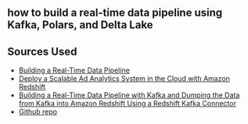 ## how to build a real-time data pipeline using Kafka, Polars, and Delta Lake

## Sources Used

- [Building a Real-Time Data Pipeline](https://medium.com/@nydas/building-a-real-time-data-pipeline-5eff6c6d8a3c)
- [Deploy a Scalable Ad Analytics System in the Cloud with Amazon Redshift](https://redpanda-data.medium.com/deploy-a-scalable-ad-analytics-system-in-the-cloud-with-amazon-redshift-fbbfe9df290c)
- [Building a Real-Time Data Pipeline with Kafka and Dumping the Data from Kafka into Amazon Redshift Using a Redshift Kafka Connector](https://medium.com/@opcfrance/building-a-real-time-data-pipeline-with-kafka-and-dumping-the-data-from-kafka-into-amazon-redshift-beeaa308fa48)
- [Github repo](https://github.com/nydasco/real_time_streaming_pipeline/blob/main/subscriber.py)